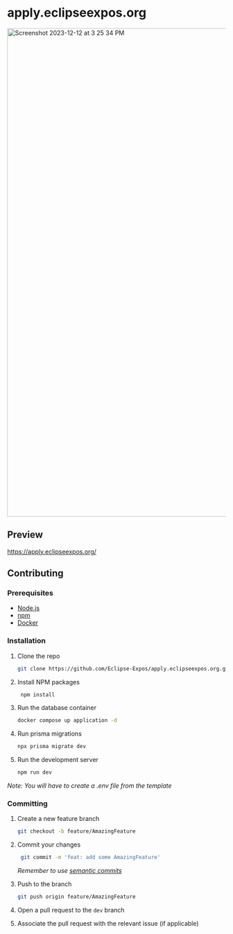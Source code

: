 # apply.eclipseexpos.org

<img width="1127" alt="Screenshot 2023-12-12 at 3 25 34 PM" src="https://github.com/Eclipse-Expos/apply.eclipseexpos.org/assets/75189508/eb365e10-6c13-4449-9ff1-4cd5d5a6c6de">

## Preview

https://apply.eclipseexpos.org/

## Contributing

### Prerequisites

- [Node.js](https://nodejs.org/en/)
- [npm](https://www.npmjs.com/)
- [Docker](https://www.docker.com/)

### Installation

1. Clone the repo

   ```sh
   git clone https://github.com/Eclipse-Expos/apply.eclipseexpos.org.git
   ```

2. Install NPM packages

   ```sh
    npm install
   ```

3. Run the database container

   ```sh
   docker compose up application -d
   ```

4. Run prisma migrations

   ```sh
   npx prisma migrate dev
   ```

5. Run the development server

   ```sh
   npm run dev
   ```

_Note: You will have to create a .env file from the template_

### Committing

1. Create a new feature branch

   ```sh
   git checkout -b feature/AmazingFeature
   ```

2. Commit your changes

   ```sh
    git commit -m 'feat: add some AmazingFeature'
   ```

   _Remember to use [semantic commits](https://gist.github.com/joshbuchea/6f47e86d2510bce28f8e7f42ae84c716)_

3. Push to the branch

   ```sh
   git push origin feature/AmazingFeature
   ```

4. Open a pull request to the `dev` branch

5. Associate the pull request with the relevant issue (if applicable)
